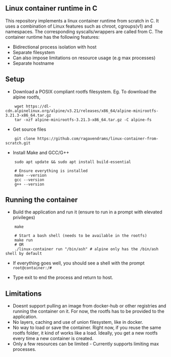 ## Linux container runtime in C

This repository implements a linux container runtime from scratch in C. It uses a combination of Linux features such as chroot, cgroups(v1) and namespaces. The corresponding syscalls/wrappers are called from C. The container runtime has the following features:
- Bidirectional process isolation with host
- Separate filesystem
- Can also impose limitations on resource usage (e.g max processes)
- Separate hostname 


## Setup 
- Download a POSIX compliant rootfs filesystem. Eg. To download the alpine rootfs,  
```
	wget https://dl-cdn.alpinelinux.org/alpine/v3.21/releases/x86_64/alpine-minirootfs-3.21.3-x86_64.tar.gz
	tar -xzf alpine-minirootfs-3.21.3-x86_64.tar.gz -C alpine-fs
``` 
- Get source files
``` 
	git clone https://github.com/ragavendrams/linux-container-from-scratch.git
``` 
- Install Make and GCC/G++
``` 
	sudo apt update && sudo apt install build-essential
	
	# Ensure everything is installed
	make --version
	gcc --version
	g++ --version
``` 

## Running the container

- Build the application and run it (ensure to run in a prompt with elevated privileges)
``` 
	make 
	
	# Start a bash shell (needs to be available in the rootfs)
	make run 
	# OR 
	./linux-container run "/bin/ash" # alpine only has the /bin/ash shell by default
``` 
- If everything goes well, you should see a shell with the prompt `root@container:/#`

- Type exit to end the process and return to host.  

## Limitations
- Doesnt support pulling an image from docker-hub or other registries and running the container on it. For now, the rootfs has to be provided to the application. 
- No layers, caching and use of union filesystem, like in docker.
- No way to load or save the container. Right now, if you reuse the same rootfs folder, it kind of works like a load. Ideally, you get a new rootfs every time a new container is created. 
- Only a few resources can be limited - Currently supports limiting max processes.  
